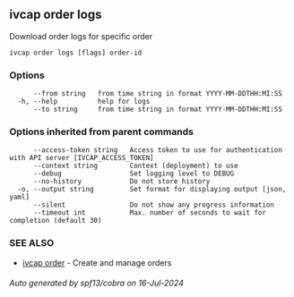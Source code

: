 ## ivcap order logs

Download order logs for specific order

```
ivcap order logs [flags] order-id
```

### Options

```
      --from string   from time string in format YYYY-MM-DDTHH:MI:SS
  -h, --help          help for logs
      --to string     from time string in format YYYY-MM-DDTHH:MI:SS
```

### Options inherited from parent commands

```
      --access-token string   Access token to use for authentication with API server [IVCAP_ACCESS_TOKEN]
      --context string        Context (deployment) to use
      --debug                 Set logging level to DEBUG
      --no-history            Do not store history
  -o, --output string         Set format for displaying output [json, yaml]
      --silent                Do not show any progress information
      --timeout int           Max. number of seconds to wait for completion (default 30)
```

### SEE ALSO

* [ivcap order](ivcap_order.md)	 - Create and manage orders 

###### Auto generated by spf13/cobra on 16-Jul-2024
